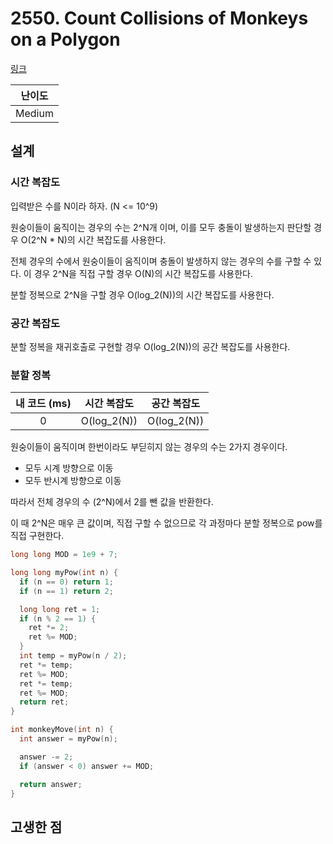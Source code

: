 # 2550. Count Collisions of Monkeys on a Polygon

[링크](https://leetcode.com/problems/count-collisions-of-monkeys-on-a-polygon/description/)

| 난이도 |
| :----: |
| Medium |

## 설계

### 시간 복잡도

입력받은 수를 N이라 하자. (N <= 10^9)

원숭이들이 움직이는 경우의 수는 2^N개 이며, 이를 모두 충돌이 발생하는지 판단할 경우 O(2^N \* N)의 시간 복잡도를 사용한다.

전체 경우의 수에서 원숭이들이 움직이며 충돌이 발생하지 않는 경우의 수를 구할 수 있다. 이 경우 2^N을 직접 구할 경우 O(N)의 시간 복잡도를 사용한다.

분할 정복으로 2^N을 구할 경우 O(log_2(N))의 시간 복잡도를 사용한다.

### 공간 복잡도

분할 정복을 재귀호출로 구현할 경우 O(log_2(N))의 공간 복잡도를 사용한다.

### 분할 정복

| 내 코드 (ms) | 시간 복잡도 | 공간 복잡도 |
| :----------: | :---------: | :---------: |
|      0       | O(log_2(N)) | O(log_2(N)) |

원숭이들이 움직이며 한번이라도 부딛히지 않는 경우의 수는 2가지 경우이다.

- 모두 시계 방향으로 이동
- 모두 반시계 방향으로 이동

따라서 전체 경우의 수 (2^N)에서 2를 뺀 값을 반환한다.

이 때 2^N은 매우 큰 값이며, 직접 구할 수 없으므로 각 과정마다 분할 정복으로 pow를 직접 구현한다.

```cpp
long long MOD = 1e9 + 7;

long long myPow(int n) {
  if (n == 0) return 1;
  if (n == 1) return 2;

  long long ret = 1;
  if (n % 2 == 1) {
    ret *= 2;
    ret %= MOD;
  }
  int temp = myPow(n / 2);
  ret *= temp;
  ret %= MOD;
  ret *= temp;
  ret %= MOD;
  return ret;
}

int monkeyMove(int n) {
  int answer = myPow(n);

  answer -= 2;
  if (answer < 0) answer += MOD;

  return answer;
}
```

## 고생한 점
